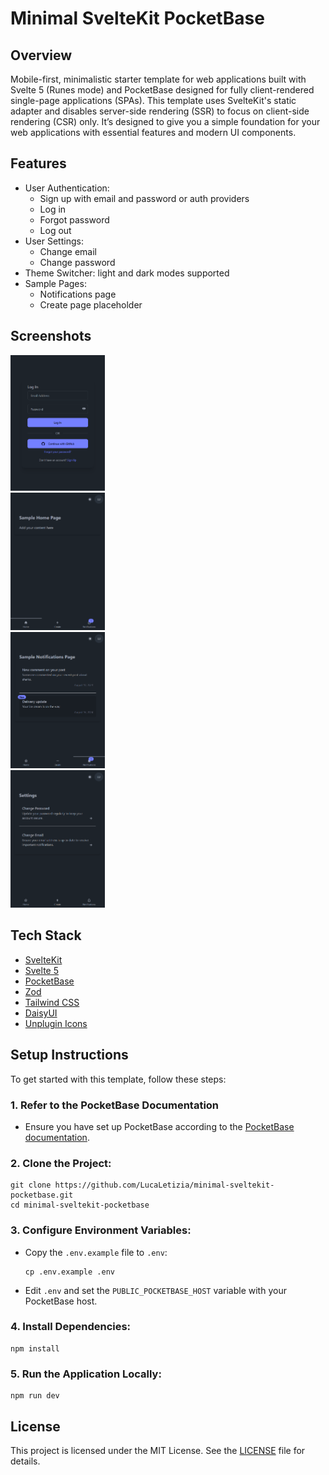 # Minimal SvelteKit PocketBase

## Overview

Mobile-first, minimalistic starter template for web applications built with Svelte 5 (Runes mode) and PocketBase designed for fully client-rendered single-page applications (SPAs). This template uses SvelteKit's static adapter and disables server-side rendering (SSR) to focus on client-side rendering (CSR) only. It’s designed to give you a simple foundation for your web applications with essential features and modern UI components.

## Features

- User Authentication:
  - Sign up with email and password or auth providers
  - Log in
  - Forgot password
  - Log out
- User Settings:
  - Change email
  - Change password
- Theme Switcher: light and dark modes supported
- Sample Pages:
  - Notifications page
  - Create page placeholder

## Screenshots

<img src="static/screenshots/login.png" alt="Login" width="30%"/><br>
<img src="static/screenshots/home.png" alt="Home" width="30%"/><br>
<img src="static/screenshots/notifications.png" alt="Notifications" width="30%"/><br>
<img src="static/screenshots/settings.png" alt="Settings" width="30%"/>

## Tech Stack

- [SvelteKit](https://kit.svelte.dev/)
- [Svelte 5](https://svelte-5-preview.vercel.app/docs/introduction)
- [PocketBase](https://pocketbase.io/)
- [Zod](https://zod.dev/)
- [Tailwind CSS](https://tailwindcss.com/)
- [DaisyUI](https://daisyui.com/)
- [Unplugin Icons](https://github.com/unplugin/unplugin-icons)

## Setup Instructions

To get started with this template, follow these steps:

### 1. Refer to the PocketBase Documentation

- Ensure you have set up PocketBase according to the [PocketBase documentation](https://pocketbase.io/docs/).

### 2. Clone the Project:

```
git clone https://github.com/LucaLetizia/minimal-sveltekit-pocketbase.git
cd minimal-sveltekit-pocketbase
```

### 3. Configure Environment Variables:

- Copy the `.env.example` file to `.env`:
  ```
  cp .env.example .env
  ```
- Edit `.env` and set the `PUBLIC_POCKETBASE_HOST` variable with your PocketBase host.

### 4. Install Dependencies:

```
npm install
```

### 5. Run the Application Locally:

```
npm run dev
```

## License

This project is licensed under the MIT License. See the [LICENSE](./LICENSE) file for details.
